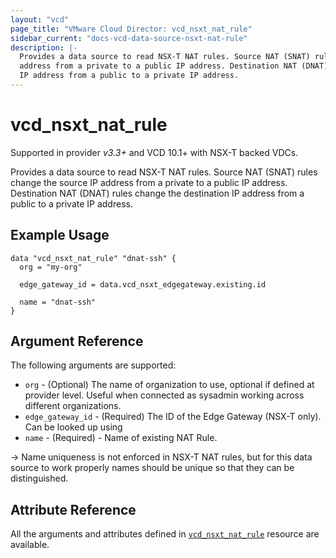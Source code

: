 ```yaml
---
layout: "vcd"
page_title: "VMware Cloud Director: vcd_nsxt_nat_rule"
sidebar_current: "docs-vcd-data-source-nsxt-nat-rule"
description: |-
  Provides a data source to read NSX-T NAT rules. Source NAT (SNAT) rules change the source IP 
  address from a private to a public IP address. Destination NAT (DNAT) rules change the destination
  IP address from a public to a private IP address.
---
```


# vcd\_nsxt\_nat\_rule

Supported in provider *v3.3+* and VCD 10.1+ with NSX-T backed VDCs.

Provides a data source to read NSX-T NAT rules. Source NAT (SNAT) rules change the source IP 
address from a private to a public IP address. Destination NAT (DNAT) rules change the destination
IP address from a public to a private IP address.

## Example Usage

```hcl
data "vcd_nsxt_nat_rule" "dnat-ssh" {
  org = "my-org"

  edge_gateway_id = data.vcd_nsxt_edgegateway.existing.id

  name = "dnat-ssh"
}
```

## Argument Reference

The following arguments are supported:

* `org` - (Optional) The name of organization to use, optional if defined at provider level. Useful
  when connected as sysadmin working across different organizations.
* `edge_gateway_id` - (Required) The ID of the Edge Gateway (NSX-T only). Can be looked up using
* `name` - (Required)  - Name of existing NAT Rule.

-> Name uniqueness is not enforced in NSX-T NAT rules, but for this data source to work properly
names should be unique so that they can be distinguished.

## Attribute Reference

All the arguments and attributes defined in
[`vcd_nsxt_nat_rule`](/providers/vmware/vcd/latest/docs/resources/nsxt_nat_rule) resource are available.
